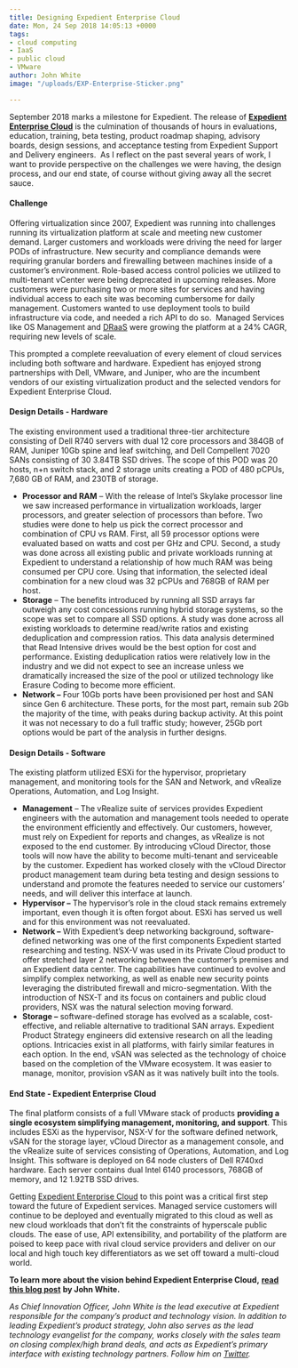 ```yaml
---
title: Designing Expedient Enterprise Cloud
date: Mon, 24 Sep 2018 14:05:13 +0000
tags:
- cloud computing
- IaaS
- public cloud
- VMware
author: John White
image: "/uploads/EXP-Enterprise-Sticker.png"

---
```

September 2018 marks a milestone for Expedient. The release of [**Expedient Enterprise Cloud**](https://www.expedient.com/services/infrastructure-as-a-service/cloud/) is the culmination of thousands of hours in evaluations, education, training, beta testing, product roadmap shaping, advisory boards, design sessions, and acceptance testing from Expedient Support and Delivery engineers.  As I reflect on the past several years of work, I want to provide perspective on the challenges we were having, the design process, and our end state, of course without giving away all the secret sauce.

#### Challenge

Offering virtualization since 2007, Expedient was running into challenges running its virtualization platform at scale and meeting new customer demand. Larger customers and workloads were driving the need for larger PODs of infrastructure. New security and compliance demands were requiring granular borders and firewalling between machines inside of a customer’s environment. Role-based access control policies we utilized to multi-tenant vCenter were being deprecated in upcoming releases. More customers were purchasing two or more sites for services and having individual access to each site was becoming cumbersome for daily management. Customers wanted to use deployment tools to build infrastructure via code, and needed a rich API to do so.  Managed Services like OS Management and [DRaaS](https://www.expedient.com/services/managed-services/disaster-recovery/) were growing the platform at a 24% CAGR, requiring new levels of scale.

This prompted a complete reevaluation of every element of cloud services including both software and hardware. Expedient has enjoyed strong partnerships with Dell, VMware, and Juniper, who are the incumbent vendors of our existing virtualization product and the selected vendors for Expedient Enterprise Cloud.

#### Design Details - Hardware

The existing environment used a traditional three-tier architecture consisting of Dell R740 servers with dual 12 core processors and 384GB of RAM, Juniper 10Gb spine and leaf switching, and Dell Compellent 7020 SANs consisting of 30 3.84TB SSD drives. The scope of this POD was 20 hosts, n+n switch stack, and 2 storage units creating a POD of 480 pCPUs, 7,680 GB of RAM, and 230TB of storage.

* **Processor and RAM** – With the release of Intel’s Skylake processor line we saw increased performance in virtualization workloads, larger processors, and greater selection of processors than before. Two studies were done to help us pick the correct processor and combination of CPU vs RAM. First, all 59 processor options were evaluated based on watts and cost per GHz and CPU. Second, a study was done across all existing public and private workloads running at Expedient to understand a relationship of how much RAM was being consumed per CPU core. Using that information, the selected ideal combination for a new cloud was 32 pCPUs and 768GB of RAM per host.
* **Storage** – The benefits introduced by running all SSD arrays far outweigh any cost concessions running hybrid storage systems, so the scope was set to compare all SSD options. A study was done across all existing workloads to determine read/write ratios and existing deduplication and compression ratios. This data analysis determined that Read Intensive drives would be the best option for cost and performance. Existing deduplication ratios were relatively low in the industry and we did not expect to see an increase unless we dramatically increased the size of the pool or utilized technology like Erasure Coding to become more efficient.
* **Network –** Four 10Gb ports have been provisioned per host and SAN since Gen 6 architecture. These ports, for the most part, remain sub 2Gb the majority of the time, with peaks during backup activity. At this point it was not necessary to do a full traffic study; however, 25Gb port options would be part of the analysis in further designs.

#### Design Details - Software

The existing platform utilized ESXi for the hypervisor, proprietary management, and monitoring tools for the SAN and Network, and vRealize Operations, Automation, and Log Insight.

* **Management** – The vRealize suite of services provides Expedient engineers with the automation and management tools needed to operate the environment efficiently and effectively. Our customers, however, must rely on Expedient for reports and changes, as vRealize is not exposed to the end customer. By introducing vCloud Director, those tools will now have the ability to become multi-tenant and serviceable by the customer. Expedient has worked closely with the vCloud Director product management team during beta testing and design sessions to understand and promote the features needed to service our customers’ needs, and will deliver this interface at launch.
* **Hypervisor –** The hypervisor’s role in the cloud stack remains extremely important, even though it is often forgot about. ESXi has served us well and for this environment was not reevaluated.
* **Network –** With Expedient’s deep networking background, software-defined networking was one of the first components Expedient started researching and testing. NSX-V was used in its Private Cloud product to offer stretched layer 2 networking between the customer’s premises and an Expedient data center. The capabilities have continued to evolve and simplify complex networking, as well as enable new security points leveraging the distributed firewall and micro-segmentation. With the introduction of NSX-T and its focus on containers and public cloud providers, NSX was the natural selection moving forward.
* **Storage –** software-defined storage has evolved as a scalable, cost-effective, and reliable alternative to traditional SAN arrays. Expedient Product Strategy engineers did extensive research on all the leading options. Intricacies exist in all platforms, with fairly similar features in each option. In the end, vSAN was selected as the technology of choice based on the completion of the VMware ecosystem. It was easier to manage, monitor, provision vSAN as it was natively built into the tools.

#### End State - Expedient Enterprise Cloud

The final platform consists of a full VMware stack of products **providing a single ecosystem simplifying management, monitoring, and support**. This includes ESXi as the hypervisor, NSX-V for the software defined network, vSAN for the storage layer, vCloud Director as a management console, and the vRealize suite of services consisting of Operations, Automation, and Log Insight. This software is deployed on 64 node clusters of Dell R740xd hardware. Each server contains dual Intel 6140 processors, 768GB of memory, and 12 1.92TB SSD drives.

Getting [Expedient Enterprise Cloud](https://www.expedient.com/services/infrastructure-as-a-service/cloud/) to this point was a critical first step toward the future of Expedient services. Managed service customers will continue to be deployed and eventually migrated to this cloud as well as new cloud workloads that don’t fit the constraints of hyperscale public clouds. The ease of use, API extensibility, and portability of the platform are poised to keep pace with rival cloud service providers and deliver on our local and high touch key differentiators as we set off toward a multi-cloud world.

**To learn more about the vision behind Expedient Enterprise Cloud,** [**read this blog post**](https://www.expedient.com/blog/expedient-cloud-evolution-a-vision-5-years-in-the-making/) **by John White.**

_As Chief Innovation Officer, John White is the lead executive at Expedient responsible for the company’s product and technology vision. In addition to leading Expedient’s product strategy, John also serves as the lead technology evangelist for the company, works closely with the sales team on closing complex/high brand deals, and acts as Expedient’s primary interface with existing technology partners. Follow him on_ [_Twitter_](https://twitter.com/johna_white)_._